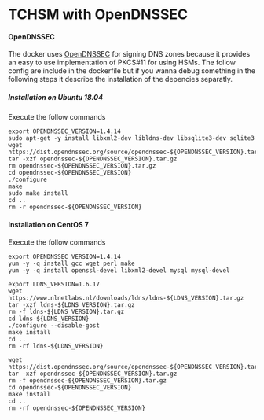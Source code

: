 # TCHSM with OpenDNSSEC

#### OpenDNSSEC

The docker uses [OpenDNSSEC](https://www.opendnssec.org/) for signing DNS zones because it provides an easy to use implementation of PKCS#11 for using HSMs. The follow config are include in the dockerfile but if you wanna debug something in the following  steps it describe the installation of the depencies separatly.

##### Installation on Ubuntu 18.04

Execute the follow commands

```
export OPENDNSSEC_VERSION=1.4.14
sudo apt-get -y install libxml2-dev libldns-dev libsqlite3-dev sqlite3
wget https://dist.opendnssec.org/source/opendnssec-${OPENDNSSEC_VERSION}.tar.gz
tar -xzf opendnssec-${OPENDNSSEC_VERSION}.tar.gz
rm opendnssec-${OPENDNSSEC_VERSION}.tar.gz
cd opendnssec-${OPENDNSSEC_VERSION}
./configure
make
sudo make install
cd ..
rm -r opendnssec-${OPENDNSSEC_VERSION}
```

#### Installation on CentOS 7
Execute the follow commands

```
export OPENDNSSEC_VERSION=1.4.14
yum -y -q install gcc wget perl make
yum -y -q install openssl-devel libxml2-devel mysql mysql-devel

export LDNS_VERSION=1.6.17
wget https://www.nlnetlabs.nl/downloads/ldns/ldns-${LDNS_VERSION}.tar.gz
tar -xzf ldns-${LDNS_VERSION}.tar.gz
rm -f ldns-${LDNS_VERSION}.tar.gz
cd ldns-${LDNS_VERSION}
./configure --disable-gost
make install
cd ..
rm -rf ldns-${LDNS_VERSION}

wget https://dist.opendnssec.org/source/opendnssec-${OPENDNSSEC_VERSION}.tar.gz
tar -xzf opendnssec-${OPENDNSSEC_VERSION}.tar.gz
rm -f opendnssec-${OPENDNSSEC_VERSION}.tar.gz
cd opendnssec-${OPENDNSSEC_VERSION}
make install
cd ..
rm -rf opendnssec-${OPENDNSSEC_VERSION}
```
